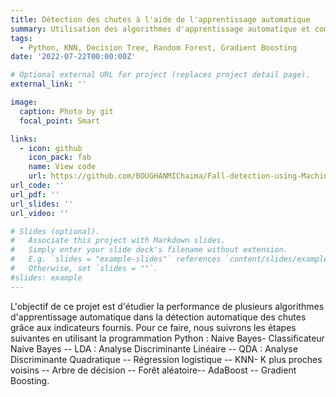 ```yaml
---
title: Détection des chutes à l'aide de l'apprentissage automatique
summary: Utilisation des algorithmes d'apprentissage automatique et comparaison des résultats.
tags:
  - Python, KNN, Decision Tree, Random Forest, Gradient Boosting
date: '2022-07-22T00:00:00Z'

# Optional external URL for project (replaces project detail page).
external_link: ''

image:
  caption: Photo by git
  focal_point: Smart

links:
  - icon: github
    icon_pack: fab
    name: View code
    url: https://github.com/BOUGHANMIChaima/Fall-detection-using-Machine-Learning
url_code: ''
url_pdf: ''
url_slides: ''
url_video: ''

# Slides (optional).
#   Associate this project with Markdown slides.
#   Simply enter your slide deck's filename without extension.
#   E.g. `slides = "example-slides"` references `content/slides/example-slides.md`.
#   Otherwise, set `slides = ""`.
#slides: example
---
```


L'objectif de ce projet est d'étudier la performance de plusieurs algorithmes d'apprentissage automatique dans la détection automatique des chutes grâce aux indicateurs fournis. Pour ce faire, nous suivrons les étapes suivantes en utilisant la programmation Python : Naive Bayes- Classificateur Naive Bayes -- LDA : Analyse Discriminante Linéaire -- QDA : Analyse Discriminante Quadratique -- Régression logistique -- KNN- K plus proches voisins -- Arbre de décision -- Forêt aléatoire-- AdaBoost -- Gradient Boosting.
